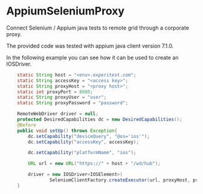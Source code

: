 # AppiumSeleniumProxy
Connect Selenium / Appium java tests to remote grid through a corporate proxy.

The provided code was tested with appium java client version 7.1.0.

In the following example you can see how it can be used to create an IOSDriver.

```java
    static String host = "<env>.experitest.com";
    static String accessKey = "<access key>";
    static String proxyHost = "<proxy host>";
    static int proxyPort = 8080;
    static String proxyUser = "user";
    static String proxyPassword = "password";

    RemoteWebDriver driver = null;
    protected DesiredCapabilities dc = new DesiredCapabilities();
    @Before
    public void setUp() throws Exception{
        dc.setCapability("deviceQuery", "@os='ios'");
        dc.setCapability("accessKey", accessKey);

        dc.setCapability("platformName", "ios");

        URL url = new URL("https://" + host + "/wd/hub");

        driver = new IOSDriver<IOSElement>(
                SeleniumClientFactory.createExecutor(url, proxyHost, proxyPort , proxyUser, proxyPassword), dc);
    }

```
